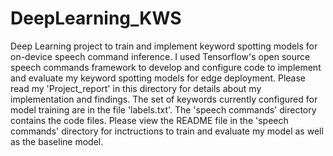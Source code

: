 # DeepLearning_KWS
Deep Learning project to train and implement keyword spotting models for on-device speech command inference. I used Tensorflow's open source speech commands framework to develop and configure code to implement and evaluate my keyword spotting models for edge deployment. Please read my 'Project_report' in this directory for details about my implementation and findings. The set of keywords currently configured for model training are in the file 'labels.txt'. The 'speech commands' directory contains the code files. Please view the README file in the 'speech commands' directory for inctructions to train and evaluate my model as well as the baseline model.
